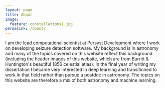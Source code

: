 ```yaml
---
layout: page
title: About
image:
  feature: constellations1.jpg
permalink: /about/
---
```


I am the lead computational scientist at Persyst Development where I work on
developing seizure detection software.  My background is in astronomy and
many of the topics covered on this website reflect this background
(including the header images of this website, which are from Burritt &
Huntington's beautiful 1856 celestial atlas).  In the final year of writing
my dissertation I became very interested in deep learning and transitioned
to work in that field rather than pursue a postdoc in astronomy.  The topics
on this website are therefore a mix of both astronomy and machine learning.
